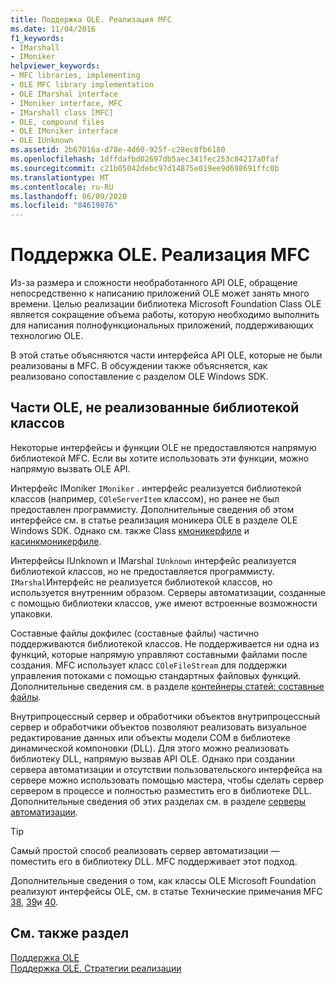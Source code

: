 ```yaml
---
title: Поддержка OLE. Реализация MFC
ms.date: 11/04/2016
f1_keywords:
- IMarshall
- IMoniker
helpviewer_keywords:
- MFC libraries, implementing
- OLE MFC library implementation
- OLE IMarshal interface
- IMoniker interface, MFC
- IMarshall class [MFC]
- OLE, compound files
- OLE IMoniker interface
- OLE IUnknown
ms.assetid: 2b67016a-d78e-4d60-925f-c28ec8fb6180
ms.openlocfilehash: 1dffdafbd02697db5aec341fec253c84217a0faf
ms.sourcegitcommit: c21b05042debc97d14875e019ee9d698691ffc0b
ms.translationtype: MT
ms.contentlocale: ru-RU
ms.lasthandoff: 06/09/2020
ms.locfileid: "84619876"
---
```

# <a name="ole-background-mfc-implementation"></a>Поддержка OLE. Реализация MFC

Из-за размера и сложности необработанного API OLE, обращение непосредственно к написанию приложений OLE может занять много времени. Целью реализации библиотека Microsoft Foundation Class OLE является сокращение объема работы, которую необходимо выполнить для написания полнофункциональных приложений, поддерживающих технологию OLE.

В этой статье объясняются части интерфейса API OLE, которые не были реализованы в MFC. В обсуждении также объясняется, как реализовано сопоставление с разделом OLE Windows SDK.

## <a name="portions-of-ole-not-implemented-by-the-class-library"></a><a name="_core_portions_of_ole_not_implemented_by_the_class_library"></a>Части OLE, не реализованные библиотекой классов

Некоторые интерфейсы и функции OLE не предоставляются напрямую библиотекой MFC. Если вы хотите использовать эти функции, можно напрямую вызвать OLE API.

Интерфейс IMoniker `IMoniker` . интерфейс реализуется библиотекой классов (например, `COleServerItem` классом), но ранее не был предоставлен программисту. Дополнительные сведения об этом интерфейсе см. в статье реализация моникера OLE в разделе OLE Windows SDK. Однако см. также Class [кмоникерфиле](reference/cmonikerfile-class.md) и [касинкмоникерфиле](reference/casyncmonikerfile-class.md).

Интерфейсы IUnknown и IMarshal `IUnknown` интерфейс реализуется библиотекой классов, но не предоставляется программисту. `IMarshal`Интерфейс не реализуется библиотекой классов, но используется внутренним образом. Серверы автоматизации, созданные с помощью библиотеки классов, уже имеют встроенные возможности упаковки.

Составные файлы докфилес (составные файлы) частично поддерживаются библиотекой классов. Не поддерживается ни одна из функций, которые напрямую управляют составными файлами после создания. MFC использует класс `COleFileStream` для поддержки управления потоками с помощью стандартных файловых функций. Дополнительные сведения см. в разделе [контейнеры статей: составные файлы](containers-compound-files.md).

Внутрипроцессный сервер и обработчики объектов внутрипроцессный сервер и обработчики объектов позволяют реализовать визуальное редактирование данных или объекты модели COM в библиотеке динамической компоновки (DLL). Для этого можно реализовать библиотеку DLL, напрямую вызвав API OLE. Однако при создании сервера автоматизации и отсутствии пользовательского интерфейса на сервере можно использовать помощью мастера, чтобы сделать сервер сервером в процессе и полностью разместить его в библиотеке DLL. Дополнительные сведения об этих разделах см. в разделе [серверы автоматизации](automation-servers.md).

> [!TIP]
> Самый простой способ реализовать сервер автоматизации — поместить его в библиотеку DLL. MFC поддерживает этот подход.

Дополнительные сведения о том, как классы OLE Microsoft Foundation реализуют интерфейсы OLE, см. в статье Технические примечания MFC [38](tn038-mfc-ole-iunknown-implementation.md), [39](tn039-mfc-ole-automation-implementation.md)и [40](tn040-mfc-ole-in-place-resizing-and-zooming.md).

## <a name="see-also"></a>См. также раздел

[Поддержка OLE](ole-background.md)<br/>
[Поддержка OLE. Стратегии реализации](ole-background-implementation-strategies.md)
